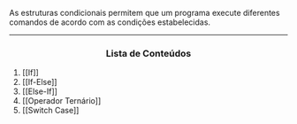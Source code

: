 As estruturas condicionais permitem que um programa execute diferentes comandos de acordo com as condições estabelecidas.

---
<center><h3>Lista de Conteúdos</h3></center>

1. [[If]]
2. [[If-Else]]
3. [[Else-If]]
4. [[Operador Ternário]]
5. [[Switch Case]]